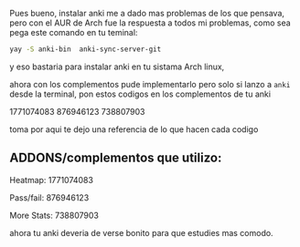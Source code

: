 Pues bueno, instalar anki me a dado mas problemas de los que pensava, pero con el AUR de Arch fue 
la respuesta a todos mi problemas, como sea pega este comando en tu teminal: 

```bash
yay -S anki-bin  anki-sync-server-git
```

y eso bastaria para instalar anki en tu sistama Arch linux,

ahora con los complementos pude implementarlo pero solo si lanzo a `anki` desde la terminal,
pon estos codigos en los complementos de tu anki 

1771074083 876946123 738807903

toma por aqui te dejo una referencia de lo que hacen cada codigo 

## ADDONS/complementos que utilizo: 

Heatmap: 1771074083

Pass/fail: 876946123

More Stats: 738807903

ahora tu anki deveria de verse bonito para que estudies mas comodo.
